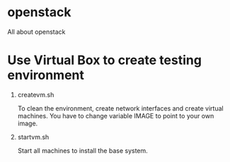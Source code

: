 openstack
=========

All about openstack





Use Virtual Box to create testing environment
=============================================

1. createvm.sh
   
   To clean the environment, create network interfaces and create virtual machines. You have 
   to change variable IMAGE to point to your own image.

2. startvm.sh
   
   Start all machines to install the base system.
